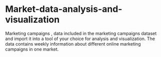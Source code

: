 # Market-data-analysis-and-visualization
Marketing campaigns  , data included in the marketing campaigns dataset and import it into a tool of your choice for analysis and visualization. The data contains weekly information about different online marketing campaigns in one market.
